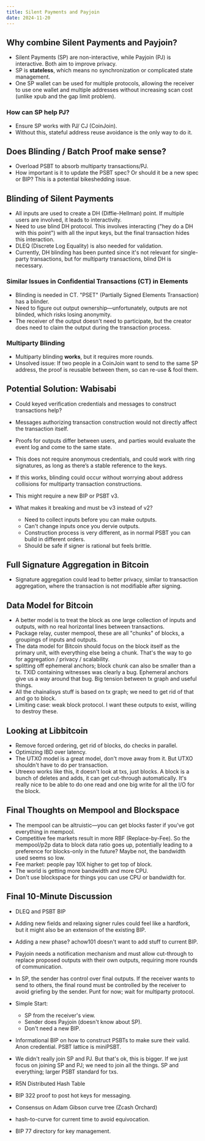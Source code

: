 ```yaml
---
title: Silent Payments and Payjoin
date: 2024-11-20
---
```


## Why combine Silent Payments and Payjoin?

- Silent Payments (SP) are non-interactive, while Payjoin (PJ) is interactive. Both aim to improve privacy.
- SP is **stateless**, which means no synchronization or complicated state management.
- One SP wallet can be used for multiple protocols, allowing the receiver to use one wallet and multiple addresses without increasing scan cost (unlike xpub and the gap limit problem).

### How can SP help PJ?

- Ensure SP works with PJ/ CJ (CoinJoin).
- Without this, stateful address reuse avoidance is the only way to do it.

## Does Blinding / Batch Proof make sense?

- Overload PSBT to absorb multiparty transactions/PJ.
- How important is it to update the PSBT spec? Or should it be a new spec or BIP? This is a potential bikeshedding issue.

## Blinding of Silent Payments

- All inputs are used to create a DH (Diffie-Hellman) point. If multiple users are involved, it leads to interactivity.
- Need to use blind DH protocol. This involves interacting ("hey do a DH with this point") with all the input keys, but the final transaction hides this interaction.
- DLEQ (Discrete Log Equality) is also needed for validation.
- Currently, DH blinding has been punted since it's not relevant for single-party transactions, but for multiparty transactions, blind DH is necessary.

### Similar Issues in Confidential Transactions (CT) in Elements

- Blinding is needed in CT. "PSET" (Partially Signed Elements Transaction) has a blinder.
- Need to figure out output ownership—unfortunately, outputs are not blinded, which risks losing anonymity.
- The receiver of the output doesn't need to participate, but the creator does need to claim the output during the transaction process.

### Multiparty Blinding

- Multiparty blinding **works**, but it requires more rounds.
- Unsolved issue: If two people in a CoinJoin want to send to the same SP address, the proof is reusable between them, so can re-use & fool them.

## Potential Solution: Wabisabi

- Could keyed verification credentials and messages to construct transactions help?
- Messages authorizing transaction construction would not directly affect the transaction itself.
- Proofs for outputs differ between users, and parties would evaluate the event log and come to the same state.

- This does not require anonymous credentials, and could work with ring signatures, as long as there’s a stable reference to the keys.
- If this works, blinding could occur without worrying about address collisions for multiparty transaction constructions.
- This might require a new BIP or PSBT v3.

- What makes it breaking and must be v3 instead of v2?
  - Need to collect inputs before you can make outputs.
  - Can't change inputs once you dervie outputs.
  - Construction process is very different, as in normal PSBT you can build in different orders.
  - Should be safe if signer is rational but feels brittle.

## Full Signature Aggregation in Bitcoin

- Signature aggregation could lead to better privacy, similar to transaction aggregation, where the transaction is not modifiable after signing.

## Data Model for Bitcoin

- A better model is to treat the block as one large collection of inputs and outputs, with no real horizontal lines between transactions.
- Package relay, custer mempool, these are all "chunks" of blocks, a groupings of inputs and outputs.
- The data model for Bitcoin should focus on the block itself as the primary unit, with everything else being a chunk. That's the way to go for aggregation / privacy / scalability.
- splitting off ephemeral anchors; block chunk can also be smaller than a tx. TXID containing witnesses was clearly a bug. Ephemeral anchors give us a way around that bug. Big tension between tx graph and useful things.
- All the chainalisys stuff is based on tx graph; we need to get rid of that and go to block.
- Limiting case: weak block protocol. I want these outputs to exist, willing to destroy these.

## Looking at Libbitcoin

- Remove forced ordering, get rid of blocks, do checks in parallel.
- Optimizing IBD over latency.
- The UTXO model is a great model, don't move away from it. But UTXO shouldn't have to do per transaction.
- Utreexo works like this, it doesn't look at txs, just blocks. A block is a bunch of deletes and adds, it can get cut-through automatically. It's really nice to be able to do one read and one big write for all the I/O for the block.

## Final Thoughts on Mempool and Blockspace

- The mempool can be altruistic—you can get blocks faster if you've got everything in mempool.
- Competitive fee markets result in more RBF (Replace-by-Fee). So the mempool/p2p data to block data ratio goes up, potentially leading to a preference for blocks-only in the future? Maybe not, the bandwidth used seems so low.
- Fee market: people pay 10X higher to get top of block.
- The world is getting more bandwidth and more CPU.
- Don't use blockspace for things you can use CPU or bandwidth for.

## Final 10-Minute Discussion

- DLEQ and PSBT BIP
- Adding new fields and relaxing signer rules could feel like a hardfork, but it might also be an extension of the existing BIP.
- Adding a new phase? achow101 doesn't want to add stuff to current BIP.
- Payjoin needs a notification mechanism and must allow cut-through to replace proposed outputs with their own outputs, requiring more rounds of communication.
- In SP, the sender has control over final outputs. If the receiver wants to send to others, the final round must be controlled by the receiver to avoid griefing by the sender. Punt for now; wait for multiparty protocol.

- Simple Start:

  - SP from the receiver's view.
  - Sender does Payjoin (doesn't know about SP).
  - Don't need a new BIP.

- Informational BIP on how to construct PSBTs to make sure their valid. Anon credential. PSBT lattice is miniPSBT.
- We didn't really join SP and PJ. But that's ok, this is bigger. If we just focus on joining SP and PJ; we need to join all the things. SP and everything; larger PSBT standard for txs.

- R5N Distributed Hash Table
- BIP 322 proof to post hot keys for messaging.
- Consensus on Adam Gibson curve tree (Zcash Orchard)
- hash-to-curve for current time to avoid equivocation.
- BIP 77 directory for key management.
